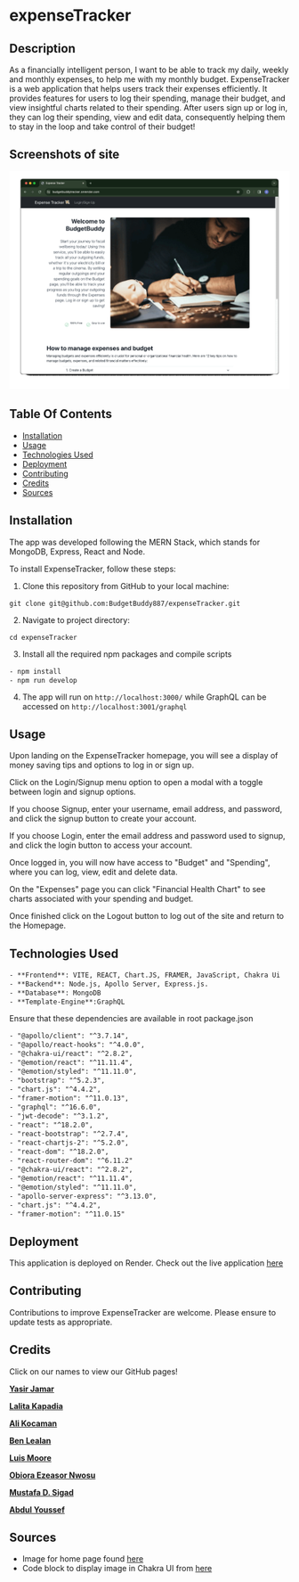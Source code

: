 # expenseTracker

## Description

As a financially intelligent person, I want to be able to track my daily, weekly and monthly expenses, to help me with my monthly budget. ExpenseTracker is a web application that helps users track their expenses efficiently. It provides features for users to log their spending, manage their budget, and view insightful charts related to their spending. After users sign up or log in, they can log their spending, view and edit data, consequently helping them to stay in the loop and take control of their budget!

## Screenshots of site

![Website pages gif](./client/src/assets/ExpenseTracker.gif)

## Table Of Contents

- [Installation](#installation)
- [Usage](#usage)
- [Technologies Used](#technologies-used)
- [Deployment](#deployment)
- [Contributing](#contributing)
- [Credits](#credits)
- [Sources](#sources)

## Installation

The app was developed following the MERN Stack, which stands for MongoDB, Express, React and Node. <br>

To install ExpenseTracker, follow these steps:

1.  Clone this repository from GitHub to your local machine:

```
git clone git@github.com:BudgetBuddy887/expenseTracker.git
```

2. Navigate to project directory:

```
cd expenseTracker
```

3. Install all the required npm packages and compile scripts

```
- npm install
- npm run develop
```

4. The app will run on `http://localhost:3000/` while GraphQL can be accessed on `http://localhost:3001/graphql`

## Usage

Upon landing on the ExpenseTracker homepage, you will see a display of money saving tips and options to log in or sign up.

Click on the Login/Signup menu option to open a modal with a toggle between login and signup options.

If you choose Signup, enter your username, email address, and password, and click the signup button to create your account.

If you choose Login, enter the email address and password used to signup, and click the login button to access your account.

Once logged in, you will now have access to "Budget" and "Spending", where you can log, view, edit and delete data.

On the "Expenses" page you can click "Financial Health Chart" to see charts associated with your spending and budget.

Once finished click on the Logout button to log out of the site and return to the Homepage.

## Technologies Used

```
- **Frontend**: VITE, REACT, Chart.JS, FRAMER, JavaScript, Chakra Ui
- **Backend**: Node.js, Apollo Server, Express.js.
- **Database**: MongoDB
- **Template-Engine**:GraphQL
```

Ensure that these dependencies are available in root package.json
```
- "@apollo/client": "^3.7.14",
- "@apollo/react-hooks": "^4.0.0",
- "@chakra-ui/react": "^2.8.2",
- "@emotion/react": "^11.11.4",
- "@emotion/styled": "^11.11.0",
- "bootstrap": "^5.2.3",
- "chart.js": "^4.4.2",
- "framer-motion": "^11.0.13",
- "graphql": "^16.6.0",
- "jwt-decode": "^3.1.2",
- "react": "^18.2.0",
- "react-bootstrap": "^2.7.4",
- "react-chartjs-2": "^5.2.0",
- "react-dom": "^18.2.0",
- "react-router-dom": "^6.11.2"
- "@chakra-ui/react": "^2.8.2",
- "@emotion/react": "^11.11.4",
- "@emotion/styled": "^11.11.0",
- "apollo-server-express": "^3.13.0",
- "chart.js": "^4.4.2",
- "framer-motion": "^11.0.15"
```

## Deployment

This application is deployed on Render. Check out the live application [here](https://budgetbuddytracker.onrender.com/)

## Contributing

Contributions to improve ExpenseTracker are welcome. Please ensure to update tests as appropriate.

## Credits

Click on our names to view our GitHub pages!

[**Yasir Jamar**](https://github.com/yasirjamah123)

[**Lalita Kapadia**](https://github.com/lalitakapadia)

[**Ali Kocaman**](https://github.com/KDragonuv)

[**Ben Lealan**](https://github.com/BLealan)

[**Luis Moore**](https://github.com/LuisM1874)

[**Obiora Ezeasor Nwosu**](https://github.com/Obi1knube)

[**Mustafa D. Sigad**](https://github.com/mustafasigad)

[**Abdul Youssef**](https://github.com/AbdulYossef)


## Sources

- Image for home page found [here](https://www.pexels.com/photo/focused-man-writing-in-account-book-at-table-7063776/)
- Code block to display image in Chakra UI from [here](https://templateskart.com/components/heroes)
